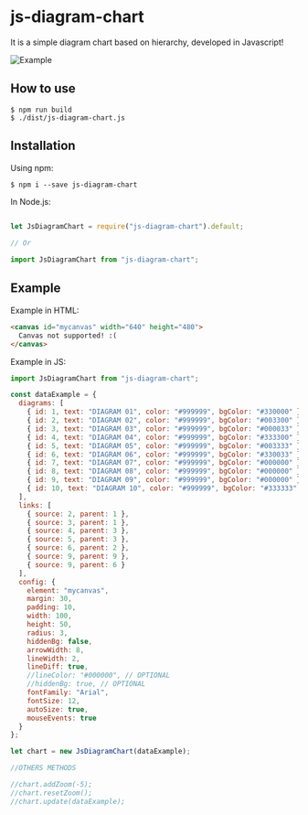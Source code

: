 # js-diagram-chart

It is a simple diagram chart based on hierarchy, developed in Javascript!

![Example](https://github.com/antuane/js-diagram-chart/raw/master/example.png)

## How to use

```shell
$ npm run build
$ ./dist/js-diagram-chart.js
```

## Installation

Using npm:

```shell
$ npm i --save js-diagram-chart
```

In Node.js:

```js
 
let JsDiagramChart = require("js-diagram-chart").default;

// Or  

import JsDiagramChart from "js-diagram-chart";

```

## Example

Example in HTML:

```html
<canvas id="mycanvas" width="640" height="480">
  Canvas not supported! :(
</canvas>
```

Example in JS:

```js
import JsDiagramChart from "js-diagram-chart";

const dataExample = {
  diagrams: [
    { id: 1, text: "DIAGRAM 01", color: "#999999", bgColor: "#330000" },
    { id: 2, text: "DIAGRAM 02", color: "#999999", bgColor: "#003300" },
    { id: 3, text: "DIAGRAM 03", color: "#999999", bgColor: "#000033" },
    { id: 4, text: "DIAGRAM 04", color: "#999999", bgColor: "#333300" },
    { id: 5, text: "DIAGRAM 05", color: "#999999", bgColor: "#003333" },
    { id: 6, text: "DIAGRAM 06", color: "#999999", bgColor: "#330033" },
    { id: 7, text: "DIAGRAM 07", color: "#999999", bgColor: "#000000" },
    { id: 8, text: "DIAGRAM 08", color: "#999999", bgColor: "#000000" },
    { id: 9, text: "DIAGRAM 09", color: "#999999", bgColor: "#000000" },
    { id: 10, text: "DIAGRAM 10", color: "#999999", bgColor: "#333333" }
  ],
  links: [
    { source: 2, parent: 1 },
    { source: 3, parent: 1 },
    { source: 4, parent: 3 },
    { source: 5, parent: 3 },
    { source: 6, parent: 2 },
    { source: 9, parent: 9 },
    { source: 9, parent: 6 }
  ],
  config: {
    element: "mycanvas",
    margin: 30,
    padding: 10,
    width: 100,
    height: 50,
    radius: 3,
    hiddenBg: false,
    arrowWidth: 8,
    lineWidth: 2,
    lineDiff: true,
    //lineColor: "#000000", // OPTIONAL
    //hiddenBg: true, // OPTIONAL
    fontFamily: "Arial",
    fontSize: 12,
    autoSize: true,
    mouseEvents: true
  }
};

let chart = new JsDiagramChart(dataExample);

//OTHERS METHODS

//chart.addZoom(-5);
//chart.resetZoom();
//chart.update(dataExample);
```
